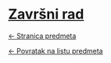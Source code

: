 # [Završni rad](https://www.github.com/studosi-fer/ZAVRAD)
[<- Stranica predmeta](https://www.fer.unizg.hr/predmet/zavrad)

[<- Povratak na listu predmeta](https://www.github.com/studosi/FER)
